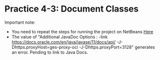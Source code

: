 # Practice 4-3: Document Classes

Important note:
* You need to repeat the steps for running the project on NetBeans [Here](https://github.com/danielcasique/ProductManagment/blob/master/README.md#to-run-on-netbeans)
* The value of "Additional JavaDoc Options : -link https://docs.oracle.com/en/java/javase/11/docs/api/ -J-Dhttps.proxyHost=ges-proxy-oci -J-Dhttps.proxyPort=3128" generates an error. Pending to link to Java Docs. 


